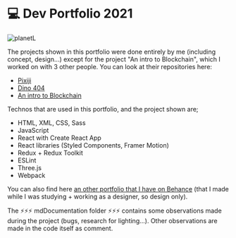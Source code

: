 # 💻 Dev Portfolio 2021

![planetL](https://user-images.githubusercontent.com/24965333/118394882-a6a9a100-b647-11eb-8502-8ad82001a99b.jpg)

The projects shown in this portfolio were done entirely by me (including concept, design...) except for the project "An intro to Blockchain", which I worked on with 3 other people. You can look at their repositories here:

- [Pixiji](https://github.com/ludivineConstanti/Pixiji)
- [Dino 404](https://github.com/ludivineConstanti/dino-404)
- [An intro to Blockchain](https://github.com/ludivineConstanti/an-intro-to-Blockchain)

Technos that are used in this portfolio, and the project shown are;

- HTML, XML, CSS, Sass
- JavaScript
- React with Create React App
- React libraries (Styled Components, Framer Motion)
- Redux + Redux Toolkit
- ESLint
- Three.js
- Webpack

You can also find here [an other portfolio that I have on Behance](https://www.behance.net/Lu-di) (that I made while I was studying + working as a designer, so design only).

The ⚡⚡⚡ mdDocumentation folder ⚡⚡⚡ contains some observations made during the project (bugs, research for lighting...). Other observations are made in the code itself as comment.
